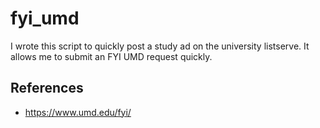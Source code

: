 # fyi_umd
I wrote this script to quickly post a study ad on the university listserve. It allows me to submit an FYI UMD request quickly.

## References
* https://www.umd.edu/fyi/
